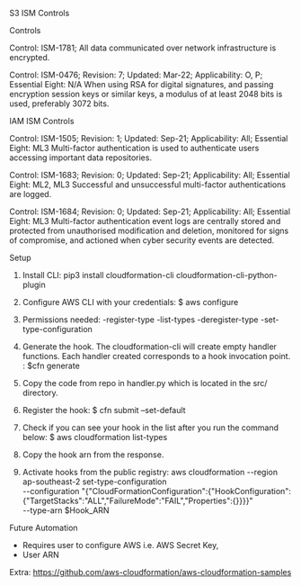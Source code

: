S3 ISM Controls

Controls

Control: ISM-1781;
All data communicated over network infrastructure is encrypted.

Control: ISM-0476; Revision: 7; Updated: Mar-22; Applicability: O, P; Essential Eight: N/A When using RSA for digital signatures, and passing encryption session keys or similar keys, a modulus of at least 2048 bits is used, preferably 3072 bits.


IAM ISM Controls

Control: ISM-1505; Revision: 1; Updated: Sep-21; Applicability: All; Essential Eight: ML3
Multi-factor authentication is used to authenticate users accessing important data repositories.

Control: ISM-1683; Revision: 0; Updated: Sep-21; Applicability: All; Essential Eight: ML2, ML3
Successful and unsuccessful multi-factor authentications are logged.

Control: ISM-1684; Revision: 0; Updated: Sep-21; Applicability: All; Essential Eight: ML3
Multi-factor authentication event logs are centrally stored and protected from unauthorised modification and deletion,
monitored for signs of compromise, and actioned when cyber security events are detected.

Setup
1. Install CLI:  pip3 install cloudformation-cli cloudformation-cli-python-plugin
2. Configure AWS CLI with your credentials:
$ aws configure

3. Permissions needed:
      -register-type
      -list-types
      -deregister-type
      -set-type-configuration

4. Generate the hook. The cloudformation-cli will create empty handler functions. Each handler created corresponds to a hook invocation point. :  $cfn generate

5. Copy the code from repo in handler.py which is located in the src/ directory.

6. Register the hook: $ cfn submit –set-default

7. Check if you can see your hook in the list after you run the command below:
$ aws cloudformation list-types

8.  Copy the hook arn from the response.

9.  Activate hooks from the public registry:
aws cloudformation --region ap-southeast-2 set-type-configuration \
  --configuration "{\"CloudFormationConfiguration\":{\"HookConfiguration\":{\"TargetStacks\":\"ALL\",\"FailureMode\":\"FAIL\",\"Properties\":{}}}}" \
  --type-arn $Hook_ARN


Future Automation 
- Requires user to configure AWS 
      i.e. AWS Secret Key,  
- User ARN

Extra: https://github.com/aws-cloudformation/aws-cloudformation-samples

